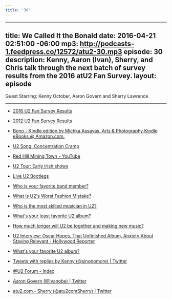 ```yaml
---
title: '30'
---
```


---
title: We Called It the Bonald
date: 2016-04-21 02:51:00 -06:00
mp3: http://podcasts-1.feedpress.co/12572/atu2-30.mp3
episode: 30
description: Kenny, Aaron (Ivan), Sherry, and Chris talk through the next batch of
  survey results from the 2016 atU2 Fan Survey.
  layout: episode
  ---

Guest Starring: Kenny October, Aaron Govern and Sherry Lawrence

***

* [2016 U2 Fan Survey Results][1]

* [2012 U2 Fan Survey Results][2]

* [Bono - Kindle edition by Michka Assayas. Arts &amp; Photography Kindle eBooks @ Amazon.com.][3]

* [U2 Song: Concentration Cramp][4]

* [Red Hill Mining Town - YouTube][5]

* [U2 Tour: Early Irish shows][6]

* [Live U2 Bootlegs][7]

* [Who is your favorite band member?][8]

* [What is U2's Worst Fashion Mistake?][9]

* [Who is the most skilled musician in U2?][10]

* [What's your least favorite U2 album?][11]

* [How much longer will U2 be together and making new music?][12]

* [U2 Interview: Oscar Hopes, That Unfinished Album, Anxiety About Staying Relevant - Hollywood Reporter][13]

* [What's your favorite U2 album?][14]

* [Tweets with replies by Kenny (@singnomore) | Twitter][15]

* [@U2 Forum - Index][16]

* [Aaron Govern (@Ivanobe) | Twitter][17]

* [atu2.com - Sherry (@atu2comSherry) | Twitter][18]

[1]: http://www.atu2.com/survey/2016/
[2]: http://www.atu2.com/survey/2012/
[3]: http://www.amazon.com/gp/product/B000P2A3YQ/ref=dp-kindle-redirect?ie=UTF8&amp;btkr=1
[4]: http://tours.atu2.com/song/concentration-cramp
[5]: https://www.youtube.com/watch?v=ytRekLUX3GE
[6]: http://tours.atu2.com/tour/early-irish-shows
[7]: https://u2torrents.com
[8]: http://www.atu2.com/survey/2016/d1.html
[9]: http://www.atu2.com/survey/2016/d5.html
[10]: http://www.atu2.com/survey/2016/d3.html
[11]: http://www.atu2.com/survey/2016/e3.html
[12]: http://www.atu2.com/survey/2016/d7.html
[13]: http://www.hollywoodreporter.com/news/u2-interview-oscar-hopes-unfinished-679321
[14]: http://www.atu2.com/survey/2016/e2.html
[15]: https://twitter.com/singnomore
[16]: http://forum.atu2.com/
[17]: https://twitter.com/ivanobe
[18]: https://twitter.com/atu2comSherry
